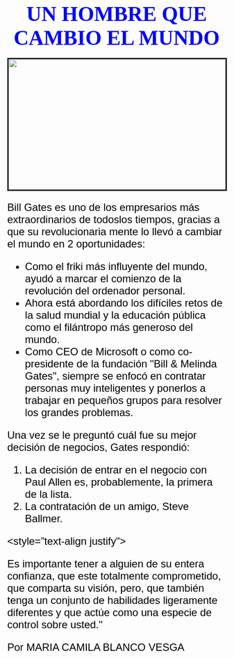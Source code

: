 <html>
<head>
<title>EVALUACION AVANZADA MCAMILA BLANCO
</title>
</head>



<body background ="https://st2.depositphotos.com/6215880/9841/v/950/depositphotos_98419502-stock-illustration-low-poly-style-vector-light.jpg">
<center>
<font face ="Comic Sans" size="7" color="blue">
<h1>UN HOMBRE QUE CAMBIO EL MUNDO
</font face>
</h1>
<img src ="https://static.theceomagazine.net/wp-content/uploads/2018/03/20083547/Cover-story-BIll-Gates_AU0418.jpg" width="500" height="300"  border="3">
</center>

<font face ="arial" size="5" color="black">
<p>Bill Gates es uno de los empresarios más extraordinarios de todoslos
tiempos, gracias a que su revolucionaria mente lo llevó a cambiar el
mundo en 2 oportunidades:


<p>
</P>


<ul>
<LI>Como el friki más influyente del mundo, ayudó a marcar el
comienzo de la revolución del ordenador personal.
</LI>

<LI>Ahora está abordando los difíciles retos de la salud mundial y
la educación pública como el filántropo más generoso del
mundo.
</LI>

<LI>Como CEO de Microsoft o como co-presidente de la fundación
"Bill & Melinda Gates", siempre se enfocó en contratar personas muy inteligentes y ponerlos a trabajar en pequeños
grupos para resolver los grandes problemas.
</LI>
</ul>



<p>Una vez se le preguntó cuál fue su mejor decisión de negocios, Gates
respondió:
<ol>
<li>La decisión de entrar en el negocio con Paul Allen es,
probablemente, la primera de la lista.
</li>

<li>La contratación de un amigo, Steve Ballmer.
</li>

</ol>


<style=”text-align justify">
<p>Es importante tener a alguien de su entera confianza, que este
totalmente comprometido, que comparta su visión, pero, que
también tenga un conjunto de habilidades ligeramente diferentes y
que actúe como una especie de control sobre usted."

<p>Por MARIA CAMILA BLANCO VESGA
</P>


